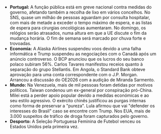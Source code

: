 *   **Portugal:** A função pública está em greve nacional contra medidas do governo, afetando também a recolha de lixo em vários concelhos. No SNS, quase um milhão de pessoas aguardam por consulta hospitalar, com mais de metade a exceder o tempo máximo de espera, e as listas de espera para cirurgias oncológicas aumentaram. No domingo, os relógios serão atrasados, numa altura em que a UE discute o fim da mudança horária. O fim de semana será marcado por chuva forte e trovoadas.
*   **Economia:** A Alaska Airlines suspendeu voos devido a uma falha informática e Trump suspendeu as negociações com o Canadá após um anúncio controverso. O BCP anunciou que os lucros do seu banco polaco subiram 56%. Carlos Tavares manifestou receios quanto à separação do grupo Stellantis. Em Angola, o Standard Bank obteve aprovação para uma conta correspondente com o J.P. Morgan. Arrancou a discussão do OE2026 com a audição de Miranda Sarmento.
*   **Mundo:** Na Venezuela, mais de mil pessoas foram detidas por motivos políticos. Taiwan condenou um ex-general por conspiração pró-China. Milei está a perder apoio popular devido a medidas económicas e ao seu estilo agressivo. O exército chinês justificou as purgas internas como forma de preservar a "pureza". Lula afirmou que vai "defender os interesses do Brasil" caso se encontre com Trump. Nos EUA, mais de 3.000 suspeitos de tráfico de droga foram capturados pelo governo.
*   **Desporto:** A Seleção Portuguesa Feminina de Futebol venceu os Estados Unidos pela primeira vez.